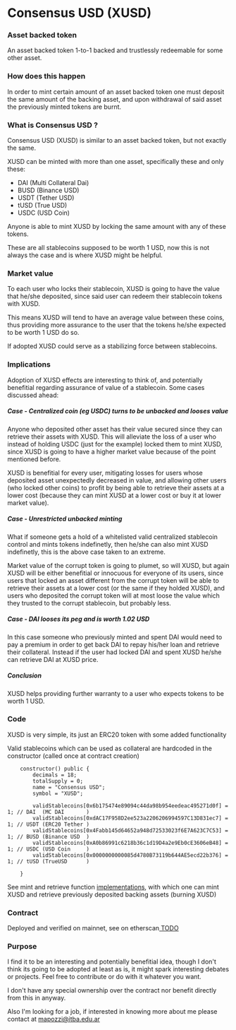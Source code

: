 # Consensus USD (XUSD)

### Asset backed token

An asset backed token  1-to-1 backed and trustlessly redeemable for some other asset.

### How does this happen

In order to mint certain amount of an asset backed token one must deposit the same amount of the backing asset, and upon withdrawal of said asset the previously minted tokens are burnt.

### What is Consensus USD ? 

Consensus USD (XUSD) is similar to an asset backed token, but not exactly the same.

XUSD can be minted with more than one asset, specifically these and only these:
* DAI  (Multi Collateral Dai)
* BUSD (Binance USD)
* USDT (Tether USD)
* tUSD (True USD)
* USDC (USD Coin)

Anyone is able to mint XUSD by locking the same amount with any of these tokens.

These are all stablecoins supposed to be worth 1 USD, now this is not always the case and is where XUSD might be helpful.

### Market value

To each user who locks their stablecoin, XUSD is going to have the value that he/she deposited, since said user can redeem their stablecoin tokens with XUSD.

This means XUSD will tend to have an average value between these coins, thus providing more assurance to the user that the tokens he/she expected to be worth 1 USD do so.

If adopted XUSD could serve as a stabilizing force between stablecoins.

### Implications

Adoption of XUSD effects are interesting to think of, and potentially benefitial regarding assurance of value of a stablecoin. Some cases discussed ahead:

##### Case - Centralized coin (eg USDC) turns to be unbacked and looses value

Anyone who deposited other asset has their value secured since they can retrieve their assets with XUSD. This will alleviate the loss of a user who instead of holding USDC (just for the example) locked them to mint XUSD, since XUSD is going to have a higher market value because of the point mentioned before.

XUSD is benefitial for every user, mitigating losses for users whose deposited asset unexpectedly decreased in value, and allowing other users (who locked other coins) to profit by being able to retrieve their assets at a lower cost (because they can mint XUSD at a lower cost or buy it at lower market value).

##### Case - Unrestricted unbacked minting

What if someone gets a hold of a whitelisted valid centralized stablecoin control and mints tokens indefinetly, then he/she can also mint XUSD indefinetly, this is the above case taken to an extreme.

Market value of the corrupt token is going to plumet, so will XUSD, but again XUSD will be either benefitial or innocuous for everyone of its users, since users that locked an asset different from the corrupt token will be able to retrieve their assets at a lower cost (or the same if they holded XUSD), and users who deposited the corrupt token will at most loose the value which they trusted to the corrupt stablecoin, but probably less.

##### Case - DAI looses its peg and is worth 1.02 USD

In this case someone who previously minted and spent DAI would need to pay a premium in order to get back DAI to repay his/her loan and retrieve their collateral. Instead if the user had locked DAI and spent XUSD he/she can retrieve DAI at XUSD price.

##### Conclusion

XUSD helps providing further warranty to a user who expects tokens to be worth 1 USD.

### Code

XUSD is very simple, its just an ERC20 token with some added functionality

Valid stablecoins which can be used as collateral are hardcoded in the constructor (called once at contract creation)

```
    constructor() public {
        decimals = 18;
        totalSupply = 0;
        name = "Consensus USD";
        symbol = "XUSD";

        validStablecoins[0x6b175474e89094c44da98b954eedeac495271d0f] = 1; // DAI  (MC DAI       )
        validStablecoins[0xdAC17F958D2ee523a2206206994597C13D831ec7] = 1; // USDT (ERC20 Tether )
        validStablecoins[0x4Fabb145d64652a948d72533023f6E7A623C7C53] = 1; // BUSD (Binance USD  )
        validStablecoins[0xA0b86991c6218b36c1d19D4a2e9Eb0cE3606eB48] = 1; // USDC (USD Coin     )
        validStablecoins[0x0000000000085d4780B73119b644AE5ecd22b376] = 1; // tUSD (TrueUSD      )

    }
```

See mint and retrieve function [implementations](contracts/ConsensusUSD.sol), with which one can mint XUSD and retrieve previously deposited
backing assets (burning XUSD)


### Contract

Deployed and verified on mainnet, see on etherscan[ TODO]()

### Purpose

I find it to be an interesting and potentially benefitial idea, though I don't think its going to be adopted at least as is, it might spark interesting debates or projects. Feel free to contribute or do with it whatever you want.

I don't have any special ownership over the contract nor benefit directly from this in anyway.

Also I'm looking for a job, if interested in knowing more about me please contact at mapozzi@itba.edu.ar